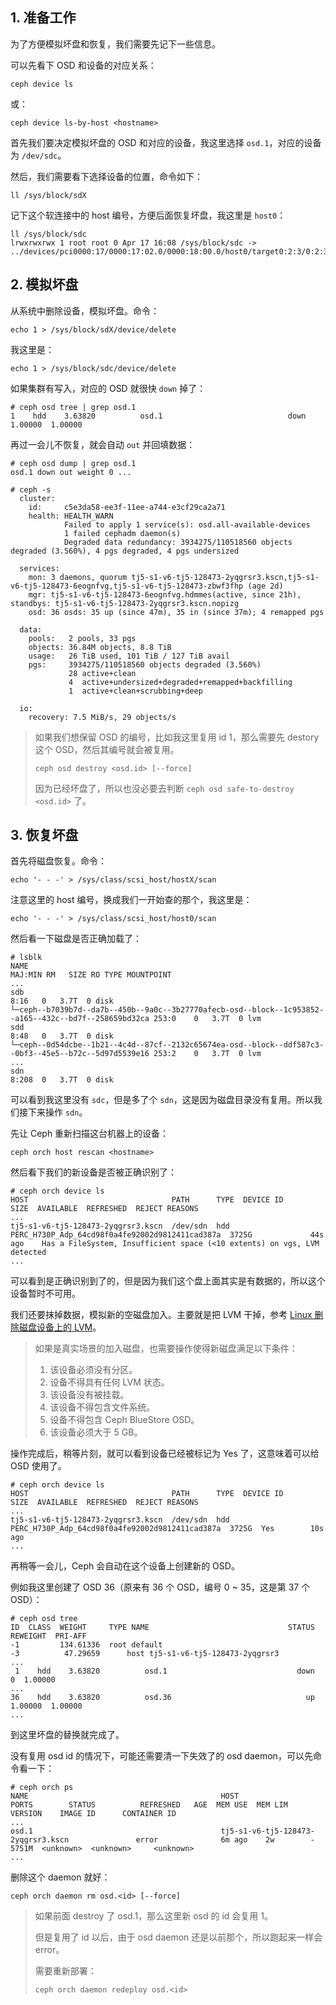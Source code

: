 ## 1. 准备工作



为了方便模拟坏盘和恢复，我们需要先记下一些信息。

可以先看下 OSD 和设备的对应关系：

```shell
ceph device ls
```

或：

```shell
ceph device ls-by-host <hostname>
```



首先我们要决定模拟坏盘的 OSD 和对应的设备，我这里选择 `osd.1`，对应的设备为 `/dev/sdc`。

然后，我们需要看下选择设备的位置，命令如下：

```shell
ll /sys/block/sdX
```

记下这个软连接中的 host 编号，方便后面恢复坏盘，我这里是 `host0`：

```shell
ll /sys/block/sdc
lrwxrwxrwx 1 root root 0 Apr 17 16:08 /sys/block/sdc -> ../devices/pci0000:17/0000:17:02.0/0000:18:00.0/host0/target0:2:3/0:2:3:0/block/sdc/
```





## 2. 模拟坏盘



从系统中删除设备，模拟坏盘。命令：

```shell
echo 1 > /sys/block/sdX/device/delete
```

我这里是：

```shell
echo 1 > /sys/block/sdc/device/delete
```



如果集群有写入，对应的 OSD 就很快 `down` 掉了：

```shell
# ceph osd tree | grep osd.1
1    hdd    3.63820          osd.1                            down   1.00000  1.00000
```



再过一会儿不恢复，就会自动 `out` 并回填数据：

```shell
# ceph osd dump | grep osd.1
osd.1 down out weight 0 ...
```

```shell
# ceph -s
  cluster:
    id:     c5e3da58-ee3f-11ee-a744-e3cf29ca2a71
    health: HEALTH_WARN
            Failed to apply 1 service(s): osd.all-available-devices
            1 failed cephadm daemon(s)
            Degraded data redundancy: 3934275/110518560 objects degraded (3.560%), 4 pgs degraded, 4 pgs undersized
 
  services:
    mon: 3 daemons, quorum tj5-s1-v6-tj5-128473-2yqgrsr3.kscn,tj5-s1-v6-tj5-128473-6eognfvg,tj5-s1-v6-tj5-128473-zbwf3fhp (age 2d)
    mgr: tj5-s1-v6-tj5-128473-6eognfvg.hdmmes(active, since 21h), standbys: tj5-s1-v6-tj5-128473-2yqgrsr3.kscn.nopizg
    osd: 36 osds: 35 up (since 47m), 35 in (since 37m); 4 remapped pgs
 
  data:
    pools:   2 pools, 33 pgs
    objects: 36.84M objects, 8.8 TiB
    usage:   26 TiB used, 101 TiB / 127 TiB avail
    pgs:     3934275/110518560 objects degraded (3.560%)
             28 active+clean
             4  active+undersized+degraded+remapped+backfilling
             1  active+clean+scrubbing+deep
 
  io:
    recovery: 7.5 MiB/s, 29 objects/s
```



>如果我们想保留 OSD 的编号，比如我这里复用 id 1，那么需要先 destory 这个 OSD，然后其编号就会被复用。
>
> ```shell
> ceph osd destroy <osd.id> [--force]
> ```
>
>因为已经坏盘了，所以也没必要去判断 `ceph osd safe-to-destroy <osd.id>` 了。 



## 3. 恢复坏盘



首先将磁盘恢复。命令：

```shell
echo '- - -' > /sys/class/scsi_host/hostX/scan
```

注意这里的 host 编号，换成我们一开始查的那个，我这里是：

```shell
echo '- - -' > /sys/class/scsi_host/host0/scan
```



然后看一下磁盘是否正确加载了：

```shell
# lsblk
NAME                                                                                                  MAJ:MIN RM   SIZE RO TYPE MOUNTPOINT
...
sdb                                                                                                     8:16   0   3.7T  0 disk 
└─ceph--b7039b7d--da7b--450b--9a0c--3b27770afecb-osd--block--1c953852--a165--432c--bd7f--258659bd32ca 253:0    0   3.7T  0 lvm  
sdd                                                                                                     8:48   0   3.7T  0 disk 
└─ceph--0d54dcbe--1b21--4c4d--87cf--2132c65674ea-osd--block--ddf587c3--0bf3--45e5--b72c--5d97d5539e16 253:2    0   3.7T  0 lvm  
...
sdn                                                                                                     8:208  0   3.7T  0 disk 
```

可以看到我这里没有 `sdc`，但是多了个 `sdn`，这是因为磁盘目录没有复用。所以我们接下来操作 `sdn`。

先让 Ceph 重新扫描这台机器上的设备：

```shell
ceph orch host rescan <hostname>
```

然后看下我们的新设备是否被正确识别了：

```shell
# ceph orch device ls
HOST                                PATH      TYPE  DEVICE ID                                         SIZE  AVAILABLE  REFRESHED  REJECT REASONS                                                                 
...
tj5-s1-v6-tj5-128473-2yqgrsr3.kscn  /dev/sdn  hdd   PERC_H730P_Adp_64cd98f0a4fe92002d9812411cad387a  3725G             44s ago    Has a FileSystem, Insufficient space (<10 extents) on vgs, LVM detected        
...
```



可以看到是正确识别到了的，但是因为我们这个盘上面其实是有数据的，所以这个设备暂时不可用。

我们还要抹掉数据，模拟新的空磁盘加入。主要就是把 LVM 干掉，参考 [Linux 删除磁盘设备上的 LVM](https://gukaifeng.cn/posts/linux-shan-chu-ci-pan-she-bei-shang-de-lvm/)。



> 如果是真实场景的加入磁盘，也需要操作使得新磁盘满足以下条件：
>
> 1. 该设备必须没有分区。
> 2. 设备不得具有任何 LVM 状态。
> 3. 该设备没有被挂载。
> 4. 该设备不得包含文件系统。
> 5. 设备不得包含 Ceph BlueStore OSD。
> 6. 该设备必须大于 5 GB。



操作完成后，稍等片刻，就可以看到设备已经被标记为 Yes 了，这意味着可以给 OSD 使用了。

```shell
# ceph orch device ls
HOST                                PATH      TYPE  DEVICE ID                                         SIZE  AVAILABLE  REFRESHED  REJECT REASONS                                                                 
...
tj5-s1-v6-tj5-128473-2yqgrsr3.kscn  /dev/sdn  hdd   PERC_H730P_Adp_64cd98f0a4fe92002d9812411cad387a  3725G  Yes        10s ago                                                                                   
...
```



再稍等一会儿，Ceph 会自动在这个设备上创建新的 OSD。

例如我这里创建了 OSD 36（原来有 36 个 OSD，编号 0 ~ 35，这是第 37 个 OSD）：

```shell
# ceph osd tree
ID  CLASS  WEIGHT     TYPE NAME                               STATUS  REWEIGHT  PRI-AFF
-1         134.61336  root default                                                     
-3          47.29659      host tj5-s1-v6-tj5-128473-2yqgrsr3                           
...
 1    hdd    3.63820          osd.1                             down         0  1.00000
...
36    hdd    3.63820          osd.36                              up   1.00000  1.00000
...
```

到这里坏盘的替换就完成了。

没有复用 osd id 的情况下，可能还需要清一下失效了的 osd daemon，可以先命令看一下：

```
# ceph orch ps
NAME                                           HOST                                PORTS        STATUS          REFRESHED   AGE  MEM USE  MEM LIM  VERSION    IMAGE ID      CONTAINER ID  
...
osd.1                                          tj5-s1-v6-tj5-128473-2yqgrsr3.kscn               error              6m ago    2w        -    5751M  <unknown>  <unknown>     <unknown>     
...
```

删除这个 daemon 就好：

```shell
ceph orch daemon rm osd.<id> [--force]
```



> 如果前面 destroy 了 osd.1，那么这里新 osd 的 id 会复用 1。
>
> 但是复用了 id 以后，由于 osd daemon 还是以前那个，所以跑起来一样会 error。
>
> 需要重新部署：
>
> ```shell
> ceph orch daemon redeploy osd.<id>
> ```

